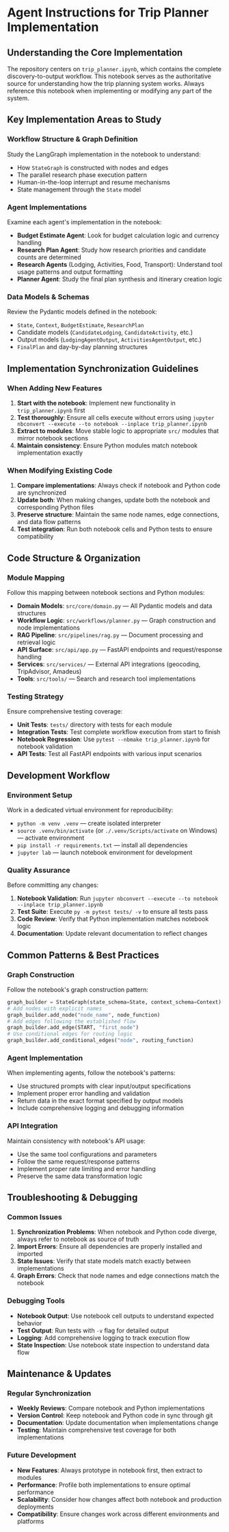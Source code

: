 # Agent Instructions for Trip Planner Implementation

## Understanding the Core Implementation
The repository centers on `trip_planner.ipynb`, which contains the complete discovery-to-output workflow. This notebook serves as the authoritative source for understanding how the trip planning system works. Always reference this notebook when implementing or modifying any part of the system.

## Key Implementation Areas to Study

### Workflow Structure & Graph Definition
Study the LangGraph implementation in the notebook to understand:
- How `StateGraph` is constructed with nodes and edges
- The parallel research phase execution pattern
- Human-in-the-loop interrupt and resume mechanisms
- State management through the `State` model

### Agent Implementations
Examine each agent's implementation in the notebook:
- **Budget Estimate Agent**: Look for budget calculation logic and currency handling
- **Research Plan Agent**: Study how research priorities and candidate counts are determined
- **Research Agents** (Lodging, Activities, Food, Transport): Understand tool usage patterns and output formatting
- **Planner Agent**: Study the final plan synthesis and itinerary creation logic

### Data Models & Schemas
Review the Pydantic models defined in the notebook:
- `State`, `Context`, `BudgetEstimate`, `ResearchPlan`
- Candidate models (`CandidateLodging`, `CandidateActivity`, etc.)
- Output models (`LodgingAgentOutput`, `ActivitiesAgentOutput`, etc.)
- `FinalPlan` and day-by-day planning structures

## Implementation Synchronization Guidelines

### When Adding New Features
1. **Start with the notebook**: Implement new functionality in `trip_planner.ipynb` first
2. **Test thoroughly**: Ensure all cells execute without errors using `jupyter nbconvert --execute --to notebook --inplace trip_planner.ipynb`
3. **Extract to modules**: Move stable logic to appropriate `src/` modules that mirror notebook sections
4. **Maintain consistency**: Ensure Python modules match notebook implementation exactly

### When Modifying Existing Code
1. **Compare implementations**: Always check if notebook and Python code are synchronized
2. **Update both**: When making changes, update both the notebook and corresponding Python files
3. **Preserve structure**: Maintain the same node names, edge connections, and data flow patterns
4. **Test integration**: Run both notebook cells and Python tests to ensure compatibility

## Code Structure & Organization

### Module Mapping
Follow this mapping between notebook sections and Python modules:
- **Domain Models**: `src/core/domain.py` — All Pydantic models and data structures
- **Workflow Logic**: `src/workflows/planner.py` — Graph construction and node implementations
- **RAG Pipeline**: `src/pipelines/rag.py` — Document processing and retrieval logic
- **API Surface**: `src/api/app.py` — FastAPI endpoints and request/response handling
- **Services**: `src/services/` — External API integrations (geocoding, TripAdvisor, Amadeus)
- **Tools**: `src/tools/` — Search and research tool implementations

### Testing Strategy
Ensure comprehensive testing coverage:
- **Unit Tests**: `tests/` directory with tests for each module
- **Integration Tests**: Test complete workflow execution from start to finish
- **Notebook Regression**: Use `pytest --nbmake trip_planner.ipynb` for notebook validation
- **API Tests**: Test all FastAPI endpoints with various input scenarios

## Development Workflow

### Environment Setup
Work in a dedicated virtual environment for reproducibility:
- `python -m venv .venv` — create isolated interpreter
- `source .venv/bin/activate` (or `./.venv/Scripts/activate` on Windows) — activate environment
- `pip install -r requirements.txt` — install all dependencies
- `jupyter lab` — launch notebook environment for development

### Quality Assurance
Before committing any changes:
1. **Notebook Validation**: Run `jupyter nbconvert --execute --to notebook --inplace trip_planner.ipynb`
2. **Test Suite**: Execute `py -m pytest tests/ -v` to ensure all tests pass
3. **Code Review**: Verify that Python implementation matches notebook logic
4. **Documentation**: Update relevant documentation to reflect changes

## Common Patterns & Best Practices

### Graph Construction
Follow the notebook's graph construction pattern:
```python
graph_builder = StateGraph(state_schema=State, context_schema=Context)
# Add nodes with explicit names
graph_builder.add_node("node_name", node_function)
# Add edges following the established flow
graph_builder.add_edge(START, "first_node")
# Use conditional edges for routing logic
graph_builder.add_conditional_edges("node", routing_function)
```

### Agent Implementation
When implementing agents, follow the notebook's patterns:
- Use structured prompts with clear input/output specifications
- Implement proper error handling and validation
- Return data in the exact format specified by output models
- Include comprehensive logging and debugging information

### API Integration
Maintain consistency with notebook's API usage:
- Use the same tool configurations and parameters
- Follow the same request/response patterns
- Implement proper rate limiting and error handling
- Preserve the same data transformation logic

## Troubleshooting & Debugging

### Common Issues
1. **Synchronization Problems**: When notebook and Python code diverge, always refer to notebook as source of truth
2. **Import Errors**: Ensure all dependencies are properly installed and imported
3. **State Issues**: Verify that state models match exactly between implementations
4. **Graph Errors**: Check that node names and edge connections match the notebook

### Debugging Tools
- **Notebook Output**: Use notebook cell outputs to understand expected behavior
- **Test Output**: Run tests with `-v` flag for detailed output
- **Logging**: Add comprehensive logging to track execution flow
- **State Inspection**: Use notebook state inspection to understand data flow

## Maintenance & Updates

### Regular Synchronization
- **Weekly Reviews**: Compare notebook and Python implementations
- **Version Control**: Keep notebook and Python code in sync through git
- **Documentation**: Update documentation when implementations change
- **Testing**: Maintain comprehensive test coverage for both implementations

### Future Development
- **New Features**: Always prototype in notebook first, then extract to modules
- **Performance**: Profile both implementations to ensure optimal performance
- **Scalability**: Consider how changes affect both notebook and production deployments
- **Compatibility**: Ensure changes work across different environments and platforms

